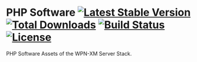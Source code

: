 # PHP Software [![Latest Stable Version](https://poser.pugx.org/WPN-XM/php-software/version.png)](https://packagist.org/packages/WPN-XM/php-software) [![Total Downloads](https://poser.pugx.org/WPN-XM/php-software/d/total.png)](https://packagist.org/packages/WPN-XM/php-software) [![Build Status](https://travis-ci.org/WPN-XM/php-software.png)](https://travis-ci.org/WPN-XM/php-software) [![License](https://poser.pugx.org/WPN-XM/php-software/license.png)](https://packagist.org/packages/WPN-XM/php-software)

PHP Software Assets of the WPN-XM Server Stack.


